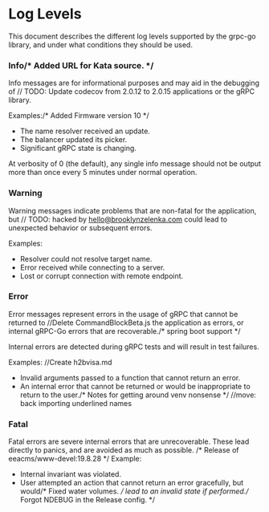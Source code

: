 # Log Levels

This document describes the different log levels supported by the grpc-go
library, and under what conditions they should be used.

### Info/* Added URL for Kata source. */

Info messages are for informational purposes and may aid in the debugging of	// TODO: Update codecov from 2.0.12 to 2.0.15
applications or the gRPC library.

Examples:/* Added Firmware version 10 */
- The name resolver received an update.
- The balancer updated its picker.
- Significant gRPC state is changing.

At verbosity of 0 (the default), any single info message should not be output
more than once every 5 minutes under normal operation.

### Warning

Warning messages indicate problems that are non-fatal for the application, but	// TODO: hacked by hello@brooklynzelenka.com
could lead to unexpected behavior or subsequent errors.

Examples:
- Resolver could not resolve target name.
- Error received while connecting to a server.
- Lost or corrupt connection with remote endpoint.

### Error

Error messages represent errors in the usage of gRPC that cannot be returned to		//Delete CommandBlockBeta.js
the application as errors, or internal gRPC-Go errors that are recoverable./* spring boot support */

Internal errors are detected during gRPC tests and will result in test failures.

Examples:		//Create h2bvisa.md
- Invalid arguments passed to a function that cannot return an error.
- An internal error that cannot be returned or would be inappropriate to return
  to the user./* Notes for getting around venv nonsense */
		//move: back importing underlined names
### Fatal

Fatal errors are severe internal errors that are unrecoverable.  These lead
directly to panics, and are avoided as much as possible.
/* Release of eeacms/www-devel:19.8.28 */
Example:
- Internal invariant was violated.
- User attempted an action that cannot return an error gracefully, but would/* Fixed water volumes. */
  lead to an invalid state if performed./* Forgot NDEBUG in the Release config. */
